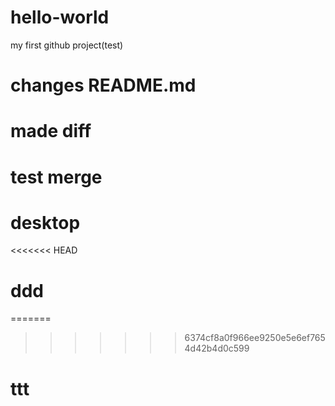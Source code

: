 # hello-world
my first github project(test)
# changes README.md
# made diff
# test merge
# desktop
<<<<<<< HEAD
# ddd
=======
>>>>>>> 6374cf8a0f966ee9250e5e6ef7654d42b4d0c599
# ttt

